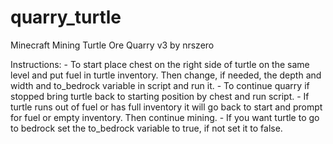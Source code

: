 # quarry_turtle
 
Minecraft Mining Turtle Ore Quarry v3 by nrszero                                           
	
Instructions:
	- To start place chest on the right side of turtle on the same level 
		and put fuel in turtle inventory. Then change, if needed, the depth and width
		and to_bedrock variable in script and run it.
	- To continue quarry if stopped bring turtle back to starting position
		by chest and run script.
	- If turtle runs out of fuel or has full inventory it will go back to start
		and prompt for fuel or empty inventory. Then continue mining.
	- If you want turtle to go to bedrock set the to_bedrock variable to true,
		if not set it to false.
